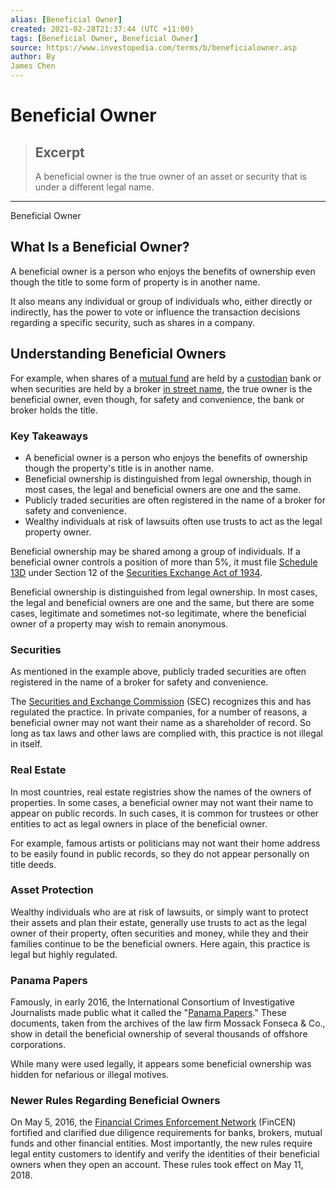 ```yaml
---
alias: [Beneficial Owner]
created: 2021-02-28T21:37:44 (UTC +11:00)
tags: [Beneficial Owner, Beneficial Owner]
source: https://www.investopedia.com/terms/b/beneficialowner.asp
author: By
James Chen
---
```


# Beneficial Owner

> ## Excerpt
> A beneficial owner is the true owner of an asset or security that is under a different legal name.

---

Beneficial Owner
## What Is a Beneficial Owner?

A beneficial owner is a person who enjoys the benefits of ownership even though the title to some form of property is in another name.

It also means any individual or group of individuals who, either directly or indirectly, has the power to vote or influence the transaction decisions regarding a specific security, such as shares in a company.

## Understanding Beneficial Owners

For example, when shares of a [mutual fund](https://www.investopedia.com/terms/m/mutualfund.asp) are held by a [custodian](https://www.investopedia.com/terms/c/custodian.asp) bank or when securities are held by a broker [in street name](https://www.investopedia.com/terms/i/instreetname.asp), the true owner is the beneficial owner, even though, for safety and convenience, the bank or broker holds the title.

### Key Takeaways

-   A beneficial owner is a person who enjoys the benefits of ownership though the property's title is in another name. 
-   Beneficial ownership is distinguished from legal ownership, though in most cases, the legal and beneficial owners are one and the same.
-   Publicly traded securities are often registered in the name of a broker for safety and convenience. 
-   Wealthy individuals at risk of lawsuits often use trusts to act as the legal property owner.

Beneficial ownership may be shared among a group of individuals. If a beneficial owner controls a position of more than 5%, it must file [Schedule 13D](https://www.investopedia.com/terms/s/schedule13d.asp) under Section 12 of the [Securities Exchange Act of 1934](https://www.investopedia.com/terms/s/seact1934.asp).

Beneficial ownership is distinguished from legal ownership. In most cases, the legal and beneficial owners are one and the same, but there are some cases, legitimate and sometimes not-so legitimate, where the beneficial owner of a property may wish to remain anonymous.

### Securities

As mentioned in the example above, publicly traded securities are often registered in the name of a broker for safety and convenience.

The [Securities and Exchange Commission](https://www.investopedia.com/terms/s/sec.asp) (SEC) recognizes this and has regulated the practice. In private companies, for a number of reasons, a beneficial owner may not want their name as a shareholder of record. So long as tax laws and other laws are complied with, this practice is not illegal in itself.

### Real Estate

In most countries, real estate registries show the names of the owners of properties. In some cases, a beneficial owner may not want their name to appear on public records. In such cases, it is common for trustees or other entities to act as legal owners in place of the beneficial owner.

For example, famous artists or politicians may not want their home address to be easily found in public records, so they do not appear personally on title deeds.

### Asset Protection

Wealthy individuals who are at risk of lawsuits, or simply want to protect their assets and plan their estate, generally use trusts to act as the legal owner of their property, often securities and money, while they and their families continue to be the beneficial owners. Here again, this practice is legal but highly regulated.

### Panama Papers

Famously, in early 2016, the International Consortium of Investigative Journalists made public what it called the "[Panama Papers](https://www.investopedia.com/terms/p/panama-papers.asp)." These documents, taken from the archives of the law firm Mossack Fonseca & Co., show in detail the beneficial ownership of several thousands of offshore corporations.

While many were used legally, it appears some beneficial ownership was hidden for nefarious or illegal motives.

### Newer Rules Regarding Beneficial Owners

On May 5, 2016, the [Financial Crimes Enforcement Network](https://www.investopedia.com/terms/f/fincen.asp) (FinCEN) fortified and clarified due diligence requirements for banks, brokers, mutual funds and other financial entities. Most importantly, the new rules require legal entity customers to identify and verify the identities of their beneficial owners when they open an account. These rules took effect on May 11, 2018.
